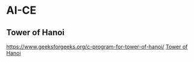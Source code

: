 # AI-CE
## Tower of Hanoi
https://www.geeksforgeeks.org/c-program-for-tower-of-hanoi/
[Tower of Hanoi](https://www.geeksforgeeks.org/c-program-for-tower-of-hanoi/)
